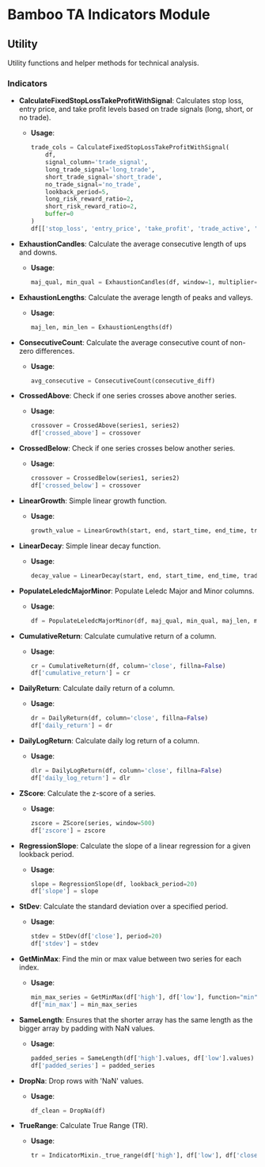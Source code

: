 # Bamboo TA Indicators Module

## Utility

Utility functions and helper methods for technical analysis.

### Indicators

- **CalculateFixedStopLossTakeProfitWithSignal**: Calculates stop loss, entry price, and take profit levels based on trade signals (long, short, or no trade).
  - **Usage**:
    ```python
    trade_cols = CalculateFixedStopLossTakeProfitWithSignal(
        df, 
        signal_column='trade_signal', 
        long_trade_signal='long_trade', 
        short_trade_signal='short_trade', 
        no_trade_signal='no_trade', 
        lookback_period=5, 
        long_risk_reward_ratio=2, 
        short_risk_reward_ratio=2, 
        buffer=0
    )
    df[['stop_loss', 'entry_price', 'take_profit', 'trade_active', 'exit_reason']] = trade_cols
    ```

- **ExhaustionCandles**: Calculate the average consecutive length of ups and downs.
  - **Usage**:
    ```python
    maj_qual, min_qual = ExhaustionCandles(df, window=1, multiplier=1)
    ```

- **ExhaustionLengths**: Calculate the average length of peaks and valleys.
  - **Usage**:
    ```python
    maj_len, min_len = ExhaustionLengths(df)
    ```

- **ConsecutiveCount**: Calculate the average consecutive count of non-zero differences.
  - **Usage**:
    ```python
    avg_consecutive = ConsecutiveCount(consecutive_diff)
    ```

- **CrossedAbove**: Check if one series crosses above another series.
  - **Usage**:
    ```python
    crossover = CrossedAbove(series1, series2)
    df['crossed_above'] = crossover
    ```

- **CrossedBelow**: Check if one series crosses below another series.
  - **Usage**:
    ```python
    crossover = CrossedBelow(series1, series2)
    df['crossed_below'] = crossover
    ```

- **LinearGrowth**: Simple linear growth function.
  - **Usage**:
    ```python
    growth_value = LinearGrowth(start, end, start_time, end_time, trade_time)
    ```

- **LinearDecay**: Simple linear decay function.
  - **Usage**:
    ```python
    decay_value = LinearDecay(start, end, start_time, end_time, trade_time)
    ```

- **PopulateLeledcMajorMinor**: Populate Leledc Major and Minor columns.
  - **Usage**:
    ```python
    df = PopulateLeledcMajorMinor(df, maj_qual, min_qual, maj_len, min_len)
    ```

- **CumulativeReturn**: Calculate cumulative return of a column.
  - **Usage**:
    ```python
    cr = CumulativeReturn(df, column='close', fillna=False)
    df['cumulative_return'] = cr
    ```

- **DailyReturn**: Calculate daily return of a column.
  - **Usage**:
    ```python
    dr = DailyReturn(df, column='close', fillna=False)
    df['daily_return'] = dr
    ```

- **DailyLogReturn**: Calculate daily log return of a column.
  - **Usage**:
    ```python
    dlr = DailyLogReturn(df, column='close', fillna=False)
    df['daily_log_return'] = dlr
    ```

- **ZScore**: Calculate the z-score of a series.
  - **Usage**:
    ```python
    zscore = ZScore(series, window=500)
    df['zscore'] = zscore
    ```

- **RegressionSlope**: Calculate the slope of a linear regression for a given lookback period.
  - **Usage**:
    ```python
    slope = RegressionSlope(df, lookback_period=20)
    df['slope'] = slope
    ```

- **StDev**: Calculate the standard deviation over a specified period.
  - **Usage**:
    ```python
    stdev = StDev(df['close'], period=20)
    df['stdev'] = stdev
    ```

- **GetMinMax**: Find the min or max value between two series for each index.
  - **Usage**:
    ```python
    min_max_series = GetMinMax(df['high'], df['low'], function="min")
    df['min_max'] = min_max_series
    ```

- **SameLength**: Ensures that the shorter array has the same length as the bigger array by padding with NaN values.
  - **Usage**:
    ```python
    padded_series = SameLength(df['high'].values, df['low'].values)
    df['padded_series'] = padded_series
    ```

- **DropNa**: Drop rows with 'NaN' values.
  - **Usage**:
    ```python
    df_clean = DropNa(df)
    ```

- **TrueRange**: Calculate True Range (TR).
  - **Usage**:
    ```python
    tr = IndicatorMixin._true_range(df['high'], df['low'], df['close'].shift(1))
    ```
